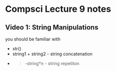 # Compsci Lecture 9 notes

## Video 1: String Manipulations

you should be familiar with
 - str()
 - string1 + string2 - string concatenation
 - > -string*n - string repetiton
  

